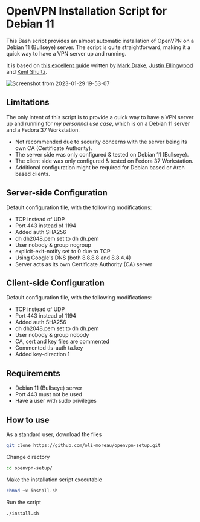 # OpenVPN Installation Script for Debian 11

This Bash script provides an almost automatic installation of OpenVPN on a Debian 11 (Bullseye) server. The script is quite straightforward, making it a quick way to have a VPN server up and running.

It is based on [this excellent guide](https://www.digitalocean.com/community/tutorials/how-to-set-up-an-openvpn-server-on-debian-11) written by [Mark Drake](https://www.digitalocean.com/community/users/mdrake), [Justin Ellingwood](https://www.digitalocean.com/community/users/jellingwood) and [Kent Shultz](https://www.digitalocean.com/community/users/kshultz).

![Screenshot from 2023-01-29 19-53-07](https://user-images.githubusercontent.com/123499791/215366778-619d7ded-9644-46ca-8642-877fbe7fd0d7.png)

## Limitations
The only intent of this script is to provide a quick way to have a VPN server up and running for *my personnal use case*, which is on a Debian 11 server and a Fedora 37 Workstation.
- Not recommended due to security concerns with the server being its own CA (Certificate Authority).
- The server side was only configured & tested on Debian 11 (Bullseye).
- The client side was only configured & tested on Fedora 37 Workstation.
- Additional configuration might be required for Debian based or Arch based clients.

## Server-side Configuration
Default configuration file, with the following modifications:
- TCP instead of UDP
- Port 443 instead of 1194
- Added auth SHA256
- dh dh2048.pem set to dh dh.pem
- User nobody & group nogroup
- explicit-exit-notify set to 0 due to TCP
- Using Google's DNS (both 8.8.8.8 and 8.8.4.4)
- Server acts as its own Certificate Authority (CA) server

## Client-side Configuration
Default configuration file, with the following modifications:
- TCP instead of UDP
- Port 443 instead of 1194
- Added auth SHA256
- dh dh2048.pem set to dh dh.pem
- User nobody & group nobody
- CA, cert and key files are commented
- Commented tls-auth ta.key
- Added key-direction 1

## Requirements
- Debian 11 (Bullseye) server
- Port 443 must not be used
- Have a user with sudo privileges

## How to use
As a standard user, download the files
```bash
git clone https://github.com/oli-moreau/openvpn-setup.git
```
Change directory
```bash
cd openvpn-setup/
```
Make the installation script executable
```bash
chmod +x install.sh
```
Run the script
```bash
./install.sh
```
